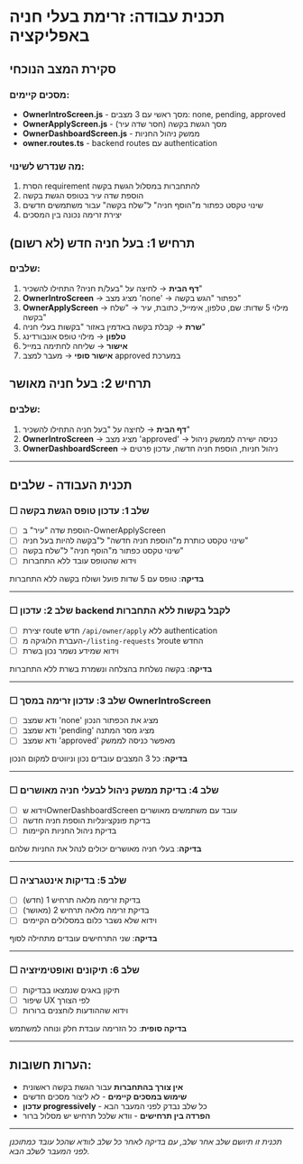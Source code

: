 # תכנית עבודה: זרימת בעלי חניה באפליקציה

## סקירת המצב הנוכחי 

### מסכים קיימים:
- **OwnerIntroScreen.js** - מסך ראשי עם 3 מצבים: none, pending, approved
- **OwnerApplyScreen.js** - מסך הגשת בקשה (חסר שדה עיר)
- **OwnerDashboardScreen.js** - ממשק ניהול החניות
- **owner.routes.ts** - backend routes עם authentication

### מה שנדרש לשינוי:
1. הסרת requirement להתחברות במסלול הגשת בקשה
2. הוספת שדה עיר בטופס הגשת בקשה
3. שינוי טקסט כפתור מ"הוסף חניה" ל"שלח בקשה" עבור משתמשים חדשים
4. יצירת זרימה נכונה בין המסכים

## תרחיש 1: בעל חניה חדש (לא רשום)

### שלבים:
1. **דף הבית** → לחיצה על "בעל/ת חניה? התחילו להשכיר"
2. **OwnerIntroScreen** → מציג מצב 'none' → כפתור "הגש בקשה"
3. **OwnerApplyScreen** → מילוי 5 שדות: שם, טלפון, אימייל, כתובת, עיר → "שלח בקשה"
4. **שרת** → קבלת בקשה באדמין באזור "בקשות בעלי חניה"
5. **טלפון** → מילוי טופס אונבורדינג
6. **אישור** → שליחה לחתימה במייל
7. **אישור סופי** → מעבר למצב approved במערכת

## תרחיש 2: בעל חניה מאושר

### שלבים:
1. **דף הבית** → לחיצה על "בעל חניה התחילו להשכיר"
2. **OwnerIntroScreen** → מציג מצב 'approved' → כניסה ישירה לממשק ניהול
3. **OwnerDashboardScreen** → ניהול חניות, הוספת חניה חדשה, עדכון פרטים

---

## תכנית העבודה - שלבים

### ☐ שלב 1: עדכון טופס הגשת בקשה
- [ ] הוספת שדה "עיר" ב-OwnerApplyScreen
- [ ] שינוי טקסט כותרת מ"הוספת חניה חדשה" ל"בקשה להיות בעל חניה"
- [ ] שינוי טקסט כפתור מ"הוסף חניה" ל"שלח בקשה"
- [ ] וידוא שהטופס עובד ללא התחברות

**בדיקה**: טופס עם 5 שדות פועל ושולח בקשה ללא התחברות

---

### ☐ שלב 2: עדכון backend לקבל בקשות ללא התחברות
- [ ] יצירת route חדש `/api/owner/apply` ללא authentication
- [ ] העברת הלוגיקה מ-`/listing-requests` לroute החדש
- [ ] וידוא שמידע נשמר נכון בשרת

**בדיקה**: בקשה נשלחת בהצלחה ונשמרת בשרת ללא התחברות

---

### ☐ שלב 3: עדכון זרימה במסך OwnerIntroScreen
- [ ] ודא שמצב 'none' מציג את הכפתור הנכון
- [ ] ודא שמצב 'pending' מציג מסר המתנה
- [ ] ודא שמצב 'approved' מאפשר כניסה לממשק

**בדיקה**: כל 3 המצבים עובדים נכון וניווטים למקום הנכון

---

### ☐ שלב 4: בדיקת ממשק ניהול לבעלי חניה מאושרים
- [ ] וידוא שOwnerDashboardScreen עובד עם משתמשים מאושרים
- [ ] בדיקת פונקציונליות הוספת חניה חדשה
- [ ] בדיקת ניהול החניות הקיימות

**בדיקה**: בעלי חניה מאושרים יכולים לנהל את החניות שלהם

---

### ☐ שלב 5: בדיקות אינטגרציה
- [ ] בדיקת זרימה מלאה תרחיש 1 (חדש)
- [ ] בדיקת זרימה מלאה תרחיש 2 (מאושר)
- [ ] וידוא שלא נשבר כלום במסלולים הקיימים

**בדיקה**: שני התרחישים עובדים מתחילה לסוף

---

### ☐ שלב 6: תיקונים ואופטימיזציה
- [ ] תיקון באגים שנמצאו בבדיקות
- [ ] שיפור UX לפי הצורך
- [ ] וידוא שההודעות לוחצנים ברורות

**בדיקה סופית**: כל הזרימה עובדת חלק ונוחה למשתמש

---

## הערות חשובות:
- **אין צורך בהתחברות** עבור הגשת בקשה ראשונית
- **שימוש במסכים קיימים** - לא ליצור מסכים חדשים
- **עדכון progressively** - כל שלב נבדק לפני המעבר הבא
- **הפרדה בין תרחישים** - וודא שלכל תרחיש יש מסלול ברור

---

*תכנית זו תיושם שלב אחר שלב, עם בדיקה לאחר כל שלב לוודא שהכל עובד כמתוכנן לפני המעבר לשלב הבא.*
